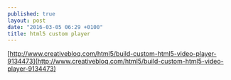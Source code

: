 ```yaml
---
published: true
layout: post
date: "2016-03-05 06:29 +0100"
title: html5 custom player
---
```


[http://www.creativebloq.com/html5/build-custom-html5-video-player-9134473](http://www.creativebloq.com/html5/build-custom-html5-video-player-9134473)
